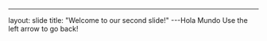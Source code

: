 ---
layout: slide
title: "Welcome to our second slide!"
---Hola Mundo
Use the left arrow to go back!
